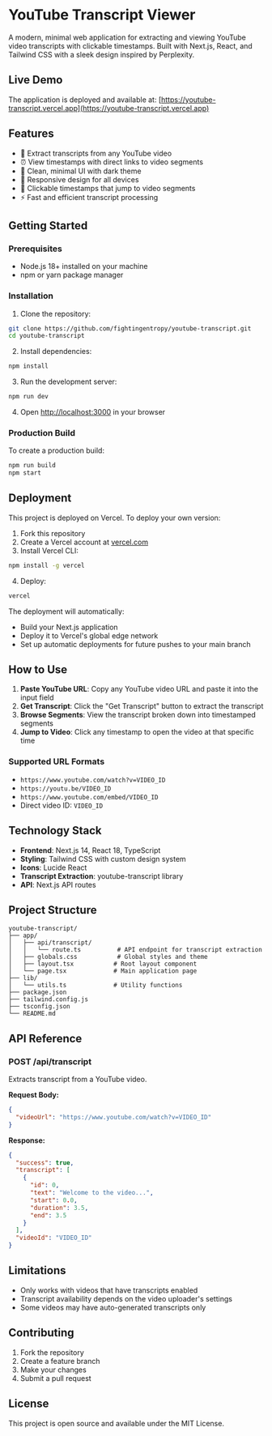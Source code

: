 # YouTube Transcript Viewer

A modern, minimal web application for extracting and viewing YouTube video transcripts with clickable timestamps. Built with Next.js, React, and Tailwind CSS with a sleek design inspired by Perplexity.

## Live Demo

The application is deployed and available at: [https://youtube-transcript.vercel.app](https://youtube-transcript.vercel.app)

## Features

- 🎥 Extract transcripts from any YouTube video
- ⏰ View timestamps with direct links to video segments  
- 🎨 Clean, minimal UI with dark theme
- 📱 Responsive design for all devices
- 🔗 Clickable timestamps that jump to video segments
- ⚡ Fast and efficient transcript processing

## Getting Started

### Prerequisites

- Node.js 18+ installed on your machine
- npm or yarn package manager

### Installation

1. Clone the repository:
```bash
git clone https://github.com/fightingentropy/youtube-transcript.git
cd youtube-transcript
```

2. Install dependencies:
```bash
npm install
```

3. Run the development server:
```bash
npm run dev
```

4. Open [http://localhost:3000](http://localhost:3000) in your browser

### Production Build

To create a production build:

```bash
npm run build
npm start
```

## Deployment

This project is deployed on Vercel. To deploy your own version:

1. Fork this repository
2. Create a Vercel account at [vercel.com](https://vercel.com)
3. Install Vercel CLI:
```bash
npm install -g vercel
```
4. Deploy:
```bash
vercel
```

The deployment will automatically:
- Build your Next.js application
- Deploy it to Vercel's global edge network
- Set up automatic deployments for future pushes to your main branch

## How to Use

1. **Paste YouTube URL**: Copy any YouTube video URL and paste it into the input field
2. **Get Transcript**: Click the "Get Transcript" button to extract the transcript
3. **Browse Segments**: View the transcript broken down into timestamped segments
4. **Jump to Video**: Click any timestamp to open the video at that specific time

### Supported URL Formats

- `https://www.youtube.com/watch?v=VIDEO_ID`
- `https://youtu.be/VIDEO_ID`
- `https://www.youtube.com/embed/VIDEO_ID`
- Direct video ID: `VIDEO_ID`

## Technology Stack

- **Frontend**: Next.js 14, React 18, TypeScript
- **Styling**: Tailwind CSS with custom design system
- **Icons**: Lucide React
- **Transcript Extraction**: youtube-transcript library
- **API**: Next.js API routes

## Project Structure

```
youtube-transcript/
├── app/
│   ├── api/transcript/
│   │   └── route.ts          # API endpoint for transcript extraction
│   ├── globals.css           # Global styles and theme
│   ├── layout.tsx           # Root layout component
│   └── page.tsx             # Main application page
├── lib/
│   └── utils.ts             # Utility functions
├── package.json
├── tailwind.config.js
├── tsconfig.json
└── README.md
```

## API Reference

### POST /api/transcript

Extracts transcript from a YouTube video.

**Request Body:**
```json
{
  "videoUrl": "https://www.youtube.com/watch?v=VIDEO_ID"
}
```

**Response:**
```json
{
  "success": true,
  "transcript": [
    {
      "id": 0,
      "text": "Welcome to the video...",
      "start": 0.0,
      "duration": 3.5,
      "end": 3.5
    }
  ],
  "videoId": "VIDEO_ID"
}
```

## Limitations

- Only works with videos that have transcripts enabled
- Transcript availability depends on the video uploader's settings
- Some videos may have auto-generated transcripts only

## Contributing

1. Fork the repository
2. Create a feature branch
3. Make your changes
4. Submit a pull request

## License

This project is open source and available under the MIT License. 
